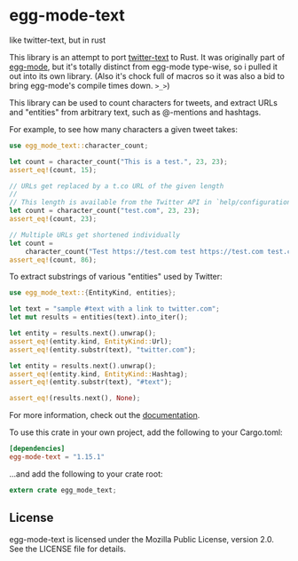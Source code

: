# egg-mode-text

like twitter-text, but in rust

This library is an attempt to port [twitter-text] to Rust. It was originally part of [egg-mode], but
it's totally distinct from egg-mode type-wise, so i pulled it out into its own library. (Also it's
chock full of macros so it was also a bid to bring egg-mode's compile times down. `>_>`)

[twitter-text]: https://github.com/twitter/twitter-text
[egg-mode]: https://github.com/QuietMisdreavus/twitter-rs

This library can be used to count characters for tweets, and extract URLs and "entities" from
arbitrary text, such as @-mentions and hashtags.

For example, to see how many characters a given tweet takes:

```rust
use egg_mode_text::character_count;

let count = character_count("This is a test.", 23, 23);
assert_eq!(count, 15);

// URLs get replaced by a t.co URL of the given length
//
// This length is available from the Twitter API in `help/configuration`
let count = character_count("test.com", 23, 23);
assert_eq!(count, 23);

// Multiple URLs get shortened individually
let count =
    character_count("Test https://test.com test https://test.com test.com test", 23, 23);
assert_eq!(count, 86);
```

To extract substrings of various "entities" used by Twitter:

```rust
use egg_mode_text::{EntityKind, entities};

let text = "sample #text with a link to twitter.com";
let mut results = entities(text).into_iter();

let entity = results.next().unwrap();
assert_eq!(entity.kind, EntityKind::Url);
assert_eq!(entity.substr(text), "twitter.com");

let entity = results.next().unwrap();
assert_eq!(entity.kind, EntityKind::Hashtag);
assert_eq!(entity.substr(text), "#text");

assert_eq!(results.next(), None);
```

For more information, check out the [documentation].

[documentation]: https://docs.rs/egg-mode-text

To use this crate in your own project, add the following to your Cargo.toml:

```toml
[dependencies]
egg-mode-text = "1.15.1"
```

...and add the following to your crate root:

```rust
extern crate egg_mode_text;
```

## License

egg-mode-text is licensed under the Mozilla Public License, version 2.0. See the LICENSE file for
details.
